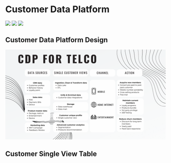 # Customer Data Platform
[![](https://img.shields.io/badge/-Concept-blue)](#) [![](https://img.shields.io/badge/-Presentation-blue)](#) [![](https://img.shields.io/badge/-Student-blue)](#)
### 

## Customer Data Platform Design
![CDP Design](./Telco_CDP.png)
## Customer Single View Table
